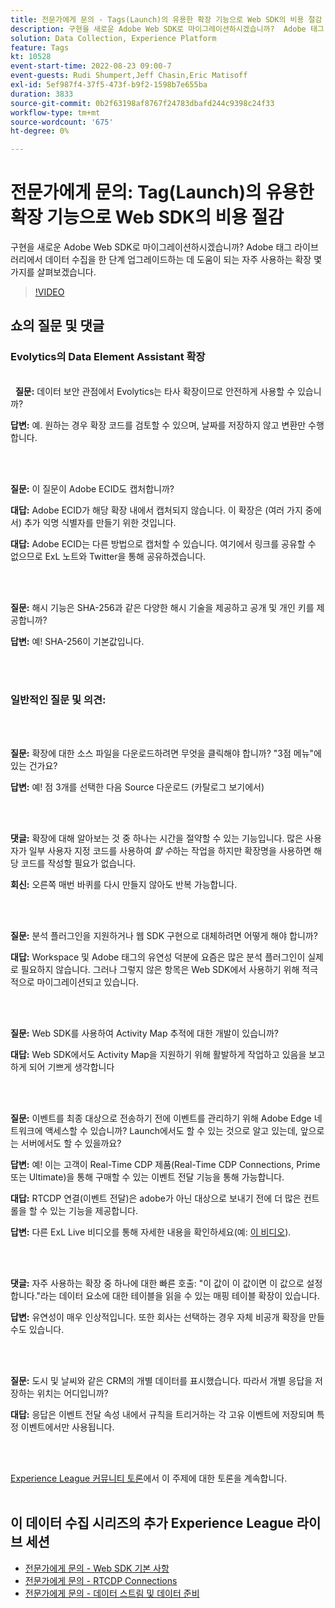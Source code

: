 ```yaml
---
title: 전문가에게 문의 - Tags(Launch)의 유용한 확장 기능으로 Web SDK의 비용 절감
description: 구현을 새로운 Adobe Web SDK로 마이그레이션하시겠습니까?  Adobe 태그 라이브러리에서 데이터 수집을 한 단계 업그레이드하는 데 도움이 되는 자주 사용하는 확장 몇 가지를 살펴보겠습니다.
solution: Data Collection, Experience Platform
feature: Tags
kt: 10528
event-start-time: 2022-08-23 09:00-7
event-guests: Rudi Shumpert,Jeff Chasin,Eric Matisoff
exl-id: 5ef987f4-37f5-473f-b9f2-1598b7e655ba
duration: 3833
source-git-commit: 0b2f63198af8767f24783dbafd244c9398c24f33
workflow-type: tm+mt
source-wordcount: '675'
ht-degree: 0%

---
```


# 전문가에게 문의: Tag(Launch)의 유용한 확장 기능으로 Web SDK의 비용 절감

구현을 새로운 Adobe Web SDK로 마이그레이션하시겠습니까?  Adobe 태그 라이브러리에서 데이터 수집을 한 단계 업그레이드하는 데 도움이 되는 자주 사용하는 확장 몇 가지를 살펴보겠습니다.

>[!VIDEO](https://video.tv.adobe.com/v/346610/?quality=12&learn=on)

## 쇼의 질문 및 댓글

### Evolytics의 Data Element Assistant 확장

<br> 
**질문:** 데이터 보안 관점에서 Evolytics는 타사 확장이므로 안전하게 사용할 수 있습니까?

**답변:** 예. 원하는 경우 확장 코드를 검토할 수 있으며, 날짜를 저장하지 않고 변환만 수행합니다.

<br> 

**질문:** 이 질문이 Adobe ECID도 캡처합니까?

**대답:** Adobe ECID가 해당 확장 내에서 캡처되지 않습니다. 이 확장은 (여러 가지 중에서) 추가 익명 식별자를 만들기 위한 것입니다.

**대답:** Adobe ECID는 다른 방법으로 캡처할 수 있습니다. 여기에서 링크를 공유할 수 없으므로 ExL 노트와 Twitter을 통해 공유하겠습니다.

<br> 

**질문:** 해시 기능은 SHA-256과 같은 다양한 해시 기술을 제공하고 공개 및 개인 키를 제공합니까?

**답변:** 예! SHA-256이 기본값입니다.

<br> 

### 일반적인 질문 및 의견:

<br> 

**질문:** 확장에 대한 소스 파일을 다운로드하려면 무엇을 클릭해야 합니까? &quot;3점 메뉴&quot;에 있는 건가요?

**답변:** 예! 점 3개를 선택한 다음 Source 다운로드 (카탈로그 보기에서)

<br> 

**댓글:** 확장에 대해 알아보는 것 중 하나는 시간을 절약할 수 있는 기능입니다. 많은 사용자가 일부 사용자 지정 코드를 사용하여 *할 수*&#x200B;하는 작업을 하지만 확장명을 사용하면 해당 코드를 작성할 필요가 없습니다.

**회신:** 오른쪽 매번 바퀴를 다시 만들지 않아도 반복 가능합니다.

<br> 

**질문:** 분석 플러그인을 지원하거나 웹 SDK 구현으로 대체하려면 어떻게 해야 합니까?

**대답:** Workspace 및 Adobe 태그의 유연성 덕분에 요즘은 많은 분석 플러그인이 실제로 필요하지 않습니다. 그러나 그렇지 않은 항목은 Web SDK에서 사용하기 위해 적극적으로 마이그레이션되고 있습니다.

<br> 

**질문:** Web SDK를 사용하여 Activity Map 추적에 대한 개발이 있습니까?

**대답:** Web SDK에서도 Activity Map을 지원하기 위해 활발하게 작업하고 있음을 보고하게 되어 기쁘게 생각합니다

<br> 

**질문:** 이벤트를 최종 대상으로 전송하기 전에 이벤트를 관리하기 위해 Adobe Edge 네트워크에 액세스할 수 있습니까? Launch에서도 할 수 있는 것으로 알고 있는데, 앞으로는 서버에서도 할 수 있을까요?

**답변:** 예! 이는 고객이 Real-Time CDP 제품(Real-Time CDP Connections, Prime 또는 Ultimate)을 통해 구매할 수 있는 이벤트 전달 기능을 통해 가능합니다.

**대답:** RTCDP 연결(이벤트 전달)은 adobe가 아닌 대상으로 보내기 전에 더 많은 컨트롤을 할 수 있는 기능을 제공합니다.

**답변:** 다른 ExL Live 비디오를 통해 자세한 내용을 확인하세요(예: [이 비디오](exl-live-episode-06-23-22.md)).

<br> 

**댓글:** 자주 사용하는 확장 중 하나에 대한 빠른 호출: &quot;이 값이 이 값이면 이 값으로 설정합니다.&quot;라는 데이터 요소에 대한 테이블을 읽을 수 있는 매핑 테이블 확장이 있습니다.

**답변:** 유연성이 매우 인상적입니다. 또한 회사는 선택하는 경우 자체 비공개 확장을 만들 수도 있습니다.

<br> 

**질문:** 도시 및 날씨와 같은 CRM의 개별 데이터를 표시했습니다. 따라서 개별 응답을 저장하는 위치는 어디입니까?

**대답:** 응답은 이벤트 전달 속성 내에서 규칙을 트리거하는 각 고유 이벤트에 저장되며 특정 이벤트에서만 사용됩니다.

<br> 

[Experience League 커뮤니티 토론](https://experienceleaguecommunities.adobe.com/t5/adobe-experience-platform/experience-league-live-post-session-discussion-useful-extensions/m-p/542620#M240)에서 이 주제에 대한 토론을 계속합니다.
<br> 

## 이 데이터 수집 시리즈의 추가 Experience League 라이브 세션

* [전문가에게 문의 - Web SDK 기본 사항](exl-live-episode-05-26-22.md)
* [전문가에게 문의 - RTCDP Connections](exl-live-episode-06-23-22.md)
* [전문가에게 문의 - 데이터 스트림 및 데이터 준비](exl-live-episode-07-21-22.md)

